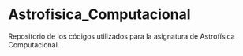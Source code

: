 # Astrofisica_Computacional
Repositorio de los códigos utilizados para la asignatura de Astrofísica Computacional.
